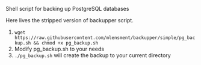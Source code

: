 Shell script for backing up PostgreSQL databases

Here lives the stripped version of backupper script.

1. `wget https://raw.githubusercontent.com/mlensment/backupper/simple/pg_backup.sh && chmod +x pg_backup.sh`
2. Modify pg_backup.sh to your needs
3. `./pg_backup.sh` will create the backup to your current directory
